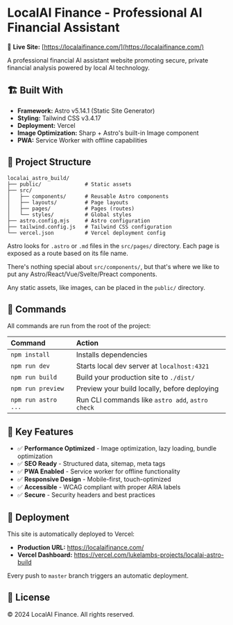 # LocalAI Finance - Professional AI Financial Assistant

🚀 **Live Site:** [https://localaifinance.com/](https://localaifinance.com/)

A professional financial AI assistant website promoting secure, private financial analysis powered by local AI technology.

## 🏗️ Built With

- **Framework:** Astro v5.14.1 (Static Site Generator)
- **Styling:** Tailwind CSS v3.4.17
- **Deployment:** Vercel
- **Image Optimization:** Sharp + Astro's built-in Image component
- **PWA:** Service Worker with offline capabilities

## 🚀 Project Structure

```text
localai_astro_build/
├── public/              # Static assets
├── src/
│   ├── components/      # Reusable Astro components
│   ├── layouts/         # Page layouts
│   ├── pages/           # Pages (routes)
│   └── styles/          # Global styles
├── astro.config.mjs     # Astro configuration
├── tailwind.config.js   # Tailwind CSS configuration
└── vercel.json          # Vercel deployment config
```

Astro looks for `.astro` or `.md` files in the `src/pages/` directory. Each page is exposed as a route based on its file name.

There's nothing special about `src/components/`, but that's where we like to put any Astro/React/Vue/Svelte/Preact components.

Any static assets, like images, can be placed in the `public/` directory.

## 🧞 Commands

All commands are run from the root of the project:

| Command                   | Action                                           |
| :------------------------ | :----------------------------------------------- |
| `npm install`             | Installs dependencies                            |
| `npm run dev`             | Starts local dev server at `localhost:4321`      |
| `npm run build`           | Build your production site to `./dist/`          |
| `npm run preview`         | Preview your build locally, before deploying     |
| `npm run astro ...`       | Run CLI commands like `astro add`, `astro check` |

## 🌟 Key Features

- ✅ **Performance Optimized** - Image optimization, lazy loading, bundle optimization
- ✅ **SEO Ready** - Structured data, sitemap, meta tags
- ✅ **PWA Enabled** - Service worker for offline functionality
- ✅ **Responsive Design** - Mobile-first, touch-optimized
- ✅ **Accessible** - WCAG compliant with proper ARIA labels
- ✅ **Secure** - Security headers and best practices

## 🚀 Deployment

This site is automatically deployed to Vercel:

- **Production URL:** <https://localaifinance.com/>
- **Vercel Dashboard:** <https://vercel.com/lukelambs-projects/localai-astro-build>

Every push to `master` branch triggers an automatic deployment.

## 📝 License

© 2024 LocalAI Finance. All rights reserved.
